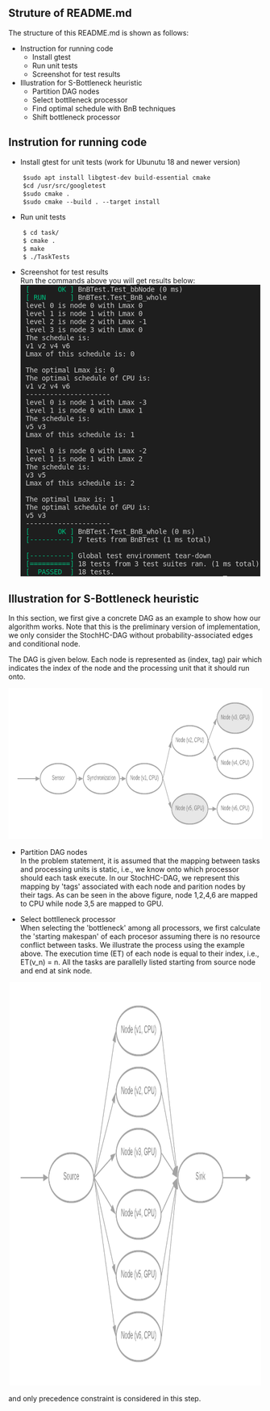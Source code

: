 ## Struture of README.md
The structure of this README.md is shown as follows:
- Instruction for running code
    - Install gtest
    - Run unit tests
    - Screenshot for test results
- Illustration for S-Bottleneck heuristic
    - Partition DAG nodes
    - Select bottlleneck processor
    - Find optimal schedule with BnB techniques
    - Shift bottleneck processor

## Instrution for running code
- Install gtest for unit tests (work for Ubunutu 18 and newer version)
```
    $sudo apt install libgtest-dev build-essential cmake
    $cd /usr/src/googletest
    $sudo cmake .
    $sudo cmake --build . --target install
```
- Run unit tests
```
    $ cd task/
    $ cmake .
    $ make
    $ ./TaskTests
```
- Screenshot for test results  
Run the commands above you will get results below:  
![The image could not be found](https://github.com/Xuanliang-Deng/RTSS2021_Industry_Submission/blob/master/images/TaskResultsS.png)

## Illustration for S-Bottleneck heuristic
In this section, we first give a concrete DAG as an example to show how our algorithm works. Note that this is the preliminary version of implementation, we only consider the StochHC-DAG without probability-associated edges and conditional node.

The DAG is given below. Each node is represented as (index, tag) pair which indicates the index of the node and the processing unit that it should run onto.  
<div align=center><img width="1500" height="300" src="https://github.com/Xuanliang-Deng/RTSS2021_Industry_Submission/blob/master/images/S-Bottleneck%20Example.png"/></div>

- Partition DAG nodes  
In the problem statement, it is assumed that the mapping between tasks and processing units is static, i.e., we know onto which processor should each task execute. In our StochHC-DAG, we represent this mapping by 'tags' associated with each node and parition nodes by their tags. As can be seen in the above figure, node 1,2,4,6 are mapped to CPU while node 3,5 are mapped to GPU.  

- Select bottlleneck processor  
When selecting the 'bottleneck' among all processors, we first calculate the 'starting makespan' of each procesor assuming there is no resource conflict between tasks. We illustrate the process using the example above. The execution time (ET) of each node is equal to their index, i.e., ET(v_n) = n. All the tasks are parallelly listed starting from source node and end at sink node.  

<div align=center><img width="500" height="800" src="https://github.com/Xuanliang-Deng/RTSS2021_Industry_Submission/blob/master/images/StartingMKS.png"/></div>

 and only precedence constraint is considered in this step.  






